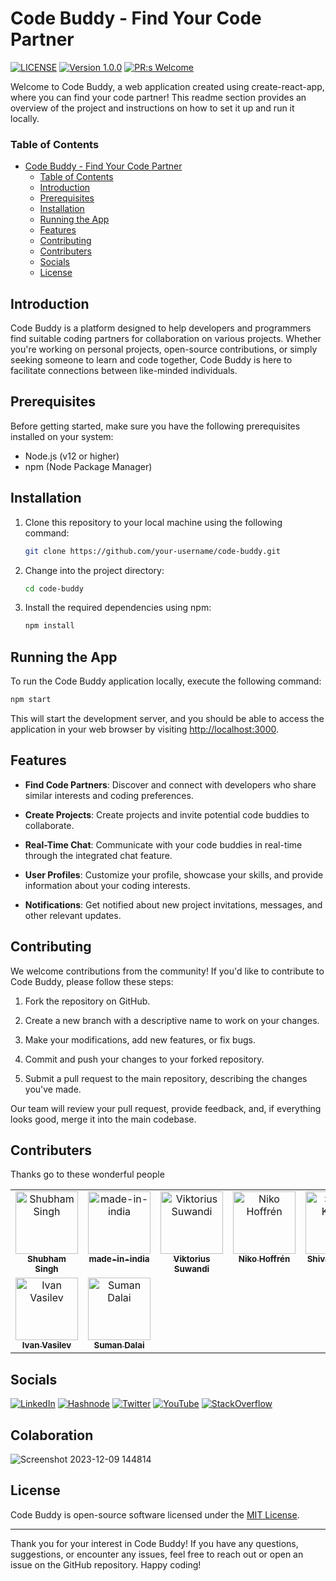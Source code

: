 # Code Buddy - Find Your Code Partner

[![LICENSE](https://img.shields.io/badge/license-MIT-blue.svg)](LICENSE.md)
[![Version 1.0.0](https://img.shields.io/badge/Version-1.0.0-brightgreen.svg)](https://github.com/1Shubham7/code-buddy/pulls)
[![PR:s Welcome](https://img.shields.io/badge/PR:s-Welcome-brightgreen.svg)](https://github.com/1Shubham7/code-buddy/pulls)

Welcome to Code Buddy, a web application created using create-react-app, where you can find your code partner! This readme section provides an overview of the project and instructions on how to set it up and run it locally.

### Table of Contents

- [Code Buddy - Find Your Code Partner](#code-buddy---find-your-code-partner)
    - [Table of Contents](#table-of-contents)
  - [Introduction](#introduction)
  - [Prerequisites](#prerequisites)
  - [Installation](#installation)
  - [Running the App](#running-the-app)
  - [Features](#features)
  - [Contributing](#contributing)
  - [Contributers](#contributers)
  - [Socials](#socials)
  - [License](#license)

## Introduction

Code Buddy is a platform designed to help developers and programmers find suitable coding partners for collaboration on various projects. Whether you're working on personal projects, open-source contributions, or simply seeking someone to learn and code together, Code Buddy is here to facilitate connections between like-minded individuals.

## Prerequisites

Before getting started, make sure you have the following prerequisites installed on your system:

- Node.js (v12 or higher)
- npm (Node Package Manager)

## Installation

1. Clone this repository to your local machine using the following command:

   ```bash
   git clone https://github.com/your-username/code-buddy.git
   ```

2. Change into the project directory:

   ```bash
   cd code-buddy
   ```

3. Install the required dependencies using npm:

   ```bash
   npm install
   ```

## Running the App

To run the Code Buddy application locally, execute the following command:

```bash
npm start
```

This will start the development server, and you should be able to access the application in your web browser by visiting [http://localhost:3000](http://localhost:3000).

## Features

- **Find Code Partners**: Discover and connect with developers who share similar interests and coding preferences.

- **Create Projects**: Create projects and invite potential code buddies to collaborate.

- **Real-Time Chat**: Communicate with your code buddies in real-time through the integrated chat feature.

- **User Profiles**: Customize your profile, showcase your skills, and provide information about your coding interests.

- **Notifications**: Get notified about new project invitations, messages, and other relevant updates.

## Contributing

We welcome contributions from the community! If you'd like to contribute to Code Buddy, please follow these steps:

1. Fork the repository on GitHub.

2. Create a new branch with a descriptive name to work on your changes.

3. Make your modifications, add new features, or fix bugs.

4. Commit and push your changes to your forked repository.

5. Submit a pull request to the main repository, describing the changes you've made.

Our team will review your pull request, provide feedback, and, if everything looks good, merge it into the main codebase.

## Contributers
Thanks go to these wonderful people
<table>
  <tbody>
    <tr>
      <td align="center" valign="top" width="14.28%"><a href="https://github.com/1Shubham7"><img src="https://avatars.githubusercontent.com/u/116020663" width="100px;" alt="Shubham Singh"/><br /><sub><b>Shubham Singh</b></sub></a></td>
      <td align="center" valign="top" width="14.28%"><a href="https://github.com/made-in-india"><img src="https://avatars.githubusercontent.com/u/134129154" width="100px;" alt="
made-in-india"/><br /><sub><b>
made-in-india</b></sub></a></td>
      <td align="center" valign="top" width="14.28%"><a href="https://github.com/viktoriussuwandi"><img src="https://avatars.githubusercontent.com/u/68414300" width="100px;" alt="Viktorius Suwandi"/><br /><sub><b>Viktorius Suwandi</b></sub></a</td>
      <td align="center" valign="top" width="14.28%"><a href="https://github.com/nikohoffren"><img src="https://avatars.githubusercontent.com/u/82566656" width="100px;" alt="Niko Hoffrén"/><br /><sub><b>Niko Hoffrén</b></sub></a</td>
      <td align="center" valign="top" width="14.28%"><a href="https://github.com/shivam0277"><img src="https://avatars.githubusercontent.com/u/114799765" width="100px;" alt="
Shivam Kumar"/><br /><sub><b>
Shivam Kumar</b></sub></a</td>
      <td align="center" valign="top" width="14.28%"><a href="https://github.com/anubhav1206"><img src="https://avatars.githubusercontent.com/u/53504460" width="100px;" alt="Anubhav Adhikari"/><br /><sub><b>Anubhav Adhikari</b></sub></a</td>
      <td align="center" valign="top" width="14.28%"><a href="https://github.com/andrewmuhn"><img src="https://avatars.githubusercontent.com/u/120216208" width="100px;" alt="Andrew Muhn"/><br /><sub><b>Andrew Muhn</b></sub></a</td>
    </tr>
    <tr>
      <td align="center" valign="top" width="14.28%"><a href="https://github.com/cl1ckname"><img src="https://avatars.githubusercontent.com/u/42579207" width="100px;" alt="Ivan Vasilev"/><br /><sub><b>Ivan Vasilev</b></sub></a</td>
      <td align="center" valign="top" width="14.28%"><a href="https://github.com/Sumandalai"><img src="https://avatars.githubusercontent.com/u/123189815?s=400&v=4" width="100px;" alt="Suman Dalai"/><br /><sub><b>Suman Dalai</b></sub></a</td>
    </tr>
  </tbody>
</table>

## Socials

[![LinkedIn][LinkedIn-Badge]](https://www.linkedin.com/in/shubham-singh-5a002b20b/) [![Hashnode][Hashnode-Badge]](https://1shubham7.hashnode.dev/) [![Twitter][Twitter-Badge]](https://twitter.com/1shubham7) [![YouTube][YouTube-Badge]](https://youtube.com/@shubham7950) [![StackOverflow][StackOverflow-Badge]](https://stackoverflow.com/users/21861794)

## Colaboration
![Screenshot 2023-12-09 144814](https://github.com/shivanshsin0203/code-buddy/assets/139235773/4b8b073a-4456-4da8-8b9f-19ad542ae6db)

## License

Code Buddy is open-source software licensed under the [MIT License](LICENSE.md).

---

Thank you for your interest in Code Buddy! If you have any questions, suggestions, or encounter any issues, feel free to reach out or open an issue on the GitHub repository. Happy coding!

<!-- Markdown Badges and Links -->

[Hashnode-Badge]: https://img.shields.io/badge/Hashnode-2962FF?style=for-the-badge&logo=hashnode&logoColor=white
[LinkedIn-Badge]: https://img.shields.io/badge/LinkedIn-0077B5?style=for-the-badge&logo=linkedin&logoColor=white
[StackOverflow-Badge]: https://img.shields.io/badge/Stack_Overflow-FE7A16?style=for-the-badge&logo=stack-overflow&logoColor=white
[Twitter-Badge]: https://img.shields.io/badge/Twitter-1DA1F2?style=for-the-badge&logo=twitter&logoColor=white
[YouTube-Badge]: https://img.shields.io/badge/YouTube-FF0000?style=for-the-badge&logo=youtube&logoColor=white
